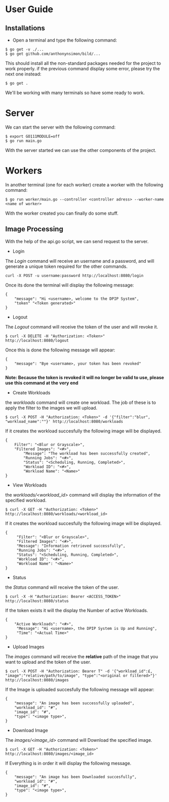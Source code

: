 User Guide
==========

## Installations
 
- Open a terminal and type the following command:
 
```
$ go get -v ./...
$ go get github.com/anthonynsimon/bild/...
```
This should install all the non-standard packages needed for the project to work properly.
if the previous command display some error, please try the next one instead:
```
$ go get .
```
We'll be working with many terminals so have some ready to work.
# Server
We can start the server with the following command:
```
$ export GO111MODULE=off
$ go run main.go
```
With the server started we can use the other components of the project.

# Workers
In another terminal (one for each worker) create a worker with the following command:
```
$ go run worker/main.go --controller <controller adress> --worker-name <name of worker>
```
With the worker created you can finally do some stuff.

## Image Processing
With the help of the api.go script, we can send request to the server.
- Login

The *Login* command will receive an username and a password, and will generate a unique token required for the other commands.

```
curl -X POST -u username:password http://localhost:8080/login
```

Once its done the terminal will display the following message:

```
{
	"message": "Hi <username>, welcome to the DPIP System",
	"token" "<Token generated>"
}
```
- Logout

The *Logout* command will receive the token of the user and will revoke it.

```
$ curl -X DELETE -H "Authorization: <Token>" http://localhost:8080/logout
```

Once this is done the following message will appear:

```
{
	"message": "Bye <username>, your token has been revoked"
}
```

**Note: Because the token is revoked it will no longer be valid to use, please use this command at the very end**

- Create Workloads

the *workloads* command will create one workload. The job of these is to apply the filter to the images we will upload.

```
$ curl -X POST -H "Authorization: <Token>" -d '{"filter":"blur", "workload_name":""}' http://localhost:8080/workloads
```
If it creates the workload succesfully the following image will be displayed.
```
{
	Filter": "<Blur or Grayscale>",
	"Filtered Images": "<#>",
        "Message": "The workload has been successfully created",
        "Running Jobs": "<#>",
        "Status": "<Scheduling, Running, Completed>",
        "Workload ID": "<#>",
        "Workload Name": "<Name>"
}
```
- View Workloads

the *workloads/<workload_id>* command will display the information of the specified workload. 
```
$ curl -X GET -H "Authorization: <Token>" http://localhost:8080/workloads/<workload_id>
```
If it creates the workload succesfully the following image will be displayed.
```
{
     "Filter": "<Blur or Grayscale>",
     "Filtered Images": "<#>",
     "Message": "Information retrieved successfully",
     "Running Jobs": "<#>",
     "Status": "<Scheduling, Running, Completed>",
     "Workload ID": "<#>",
     "Workload Name": "<Name>"
}
```
- Status

the *Status* command will receive the token of the user.

```
$ curl -X -H "Authorization: Bearer <ACCESS_TOKEN>" http://localhost:8080/status
```

If the token exists it will the display the Number of active Workloads.

```
{
	"Active Workloads": "<#>",
     "Message": "Hi <username>, the DPIP System is Up and Running",
     "Time": "<Actual Time>"
}
```

- Upload Images

The *images* command will receive the **relative** path of the image that you want to upload and the token of the user.

```
$ curl -X POST -H "Authorization: Bearer T" -d '{"workload_id":£, "image":"relative/path/to/image", "type":"<original or filtered>"}' http://localhost:8080/images
```

If the Image is uploaded succesfully the following message will appear:

```
{
	"message": "An image has been successfully uploaded",
	"workload_id": "#",
	"image_id": "#",
	"type": "<image type>", 
}
```

- Download Image

The *images/<image_id>* command will Download the specified image.

```
$ curl -X GET -H "Authorization: <Token>" http://localhost:8080/images/<image_id>
```

If Everything is in order it will display the following message.

```
{
	"message": "An image has been Downloaded succesfully",
	"workload_id": "#",
	"image_id": "#",
	"type": "<image type>", 
}
```
